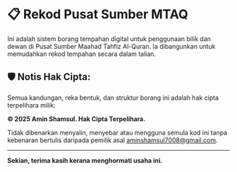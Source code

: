 # 📋 Rekod Pusat Sumber MTAQ

Ini adalah sistem borang tempahan digital untuk penggunaan bilik dan dewan di Pusat Sumber Maahad Tahfiz Al-Quran. Ia dibangunkan untuk memudahkan rekod tempahan secara dalam talian.

## 🛡️ Notis Hak Cipta:
Semua kandungan, reka bentuk, dan struktur borang ini adalah hak cipta terpelihara milik:

**© 2025 Amin Shamsul. Hak Cipta Terpelihara.**

Tidak dibenarkan menyalin, menyebar atau mengguna semula kod ini tanpa kebenaran bertulis daripada pemilik asal aminshamsul7008@gmail.com.

---

**Sekian, terima kasih kerana menghormati usaha ini.**
